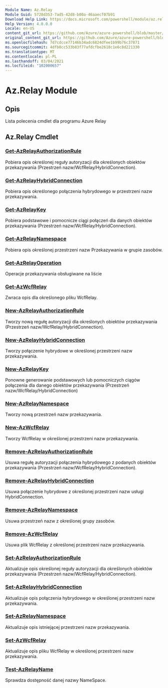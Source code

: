 ```yaml
---
Module Name: Az.Relay
Module Guid: 5728d353-7ad5-42d8-b00a-46aaecf07b91
Download Help Link: https://docs.microsoft.com/powershell/module/az.relay
Help Version: 4.0.0.0
Locale: en-US
content_git_url: https://github.com/Azure/azure-powershell/blob/master/src/Relay/Relay/help/Az.Relay.md
original_content_git_url: https://github.com/Azure/azure-powershell/blob/master/src/Relay/Relay/help/Az.Relay.md
ms.openlocfilehash: 7d7cdcce77146b34adc6824dfee1b99b76c37871
ms.sourcegitcommit: 4dfb0cc533b83f77afdcfbe2618c1e6c8d221330
ms.translationtype: MT
ms.contentlocale: pl-PL
ms.lasthandoff: 03/04/2021
ms.locfileid: "102000657"
---
```

# Az.Relay Module
## Opis
Lista polecenia cmdlet dla programu Azure Relay

## Az.Relay Cmdlet
### [Get-AzRelayAuthorizationRule](Get-AzRelayAuthorizationRule.md)
Pobiera opis określonej reguły autoryzacji dla określonych obiektów przekazywania (Przestrzeń nazw/WcfRelay/HybridConnection).

### [Get-AzRelayHybridConnection](Get-AzRelayHybridConnection.md)
Pobiera opis określonego połączenia hybrydowego w przestrzeni nazw przekazywania.

### [Get-AzRelayKey](Get-AzRelayKey.md)
Pobiera podstawowe i pomocnicze ciągi połączeń dla danych obiektów przekazywania (Przestrzeń nazw/WcfRelay/HybridConnection).

### [Get-AzRelayNamespace](Get-AzRelayNamespace.md)
Pobiera opis określonej przestrzeni nazw Przekazywania w grupie zasobów.

### [Get-AzRelayOperation](Get-AzRelayOperation.md)
Operacje przekazywania obsługiwane na liście

### [Get-AzWcfRelay](Get-AzWcfRelay.md)
Zwraca opis dla określonego pliku WcfRelay.

### [New-AzRelayAuthorizationRule](New-AzRelayAuthorizationRule.md)
Tworzy nową regułę autoryzacji dla określonych obiektów przekazywania (Przestrzeń nazw/WcfRelay/HybridConnection).

### [New-AzRelayHybridConnection](New-AzRelayHybridConnection.md)
Tworzy połączenie hybrydowe w określonej przestrzeni nazw przekazywania.

### [New-AzRelayKey](New-AzRelayKey.md)
Ponowne generowanie podstawowych lub pomocniczych ciągów połączenia dla danego obiektów przekazywania (Przestrzeń nazw/WcfRelay/HybridConnection)

### [New-AzRelayNamespace](New-AzRelayNamespace.md)
Tworzy nową przestrzeń nazw przekazywania.

### [New-AzWcfRelay](New-AzWcfRelay.md)
Tworzy WcfRelay w określonej przestrzeni nazw przekazywania.

### [Remove-AzRelayAuthorizationRule](Remove-AzRelayAuthorizationRule.md)
Usuwa regułę autoryzacji połączenia hybrydowego z podanych obiektów przekazywania (Przestrzeń nazw/WcfRelay/HybridConnection).

### [Remove-AzRelayHybridConnection](Remove-AzRelayHybridConnection.md)
Usuwa połączenie hybrydowe z określonej przestrzeni nazw usługi HybridConnection.

### [Remove-AzRelayNamespace](Remove-AzRelayNamespace.md)
Usuwa przestrzeń nazw z określonej grupy zasobów. 

### [Remove-AzWcfRelay](Remove-AzWcfRelay.md)
Usuwa plik WcfRelay z określonej przestrzeni nazw przekazywania.

### [Set-AzRelayAuthorizationRule](Set-AzRelayAuthorizationRule.md)
Aktualizuje opis określonej reguły autoryzacji dla określonych obiektów przekazywania (Przestrzeń nazw/WcfRelay/HybridConnection).

### [Set-AzRelayHybridConnection](Set-AzRelayHybridConnection.md)
Aktualizuje opis połączenia hybrydowego w określonej przestrzeni nazw przekazywania.

### [Set-AzRelayNamespace](Set-AzRelayNamespace.md)
Aktualizuje opis istniejącej przestrzeni nazw przekazywania.

### [Set-AzWcfRelay](Set-AzWcfRelay.md)
Aktualizuje opis pliku WcfRelay w określonej przestrzeni nazw przekazywania.

### [Test-AzRelayName](Test-AzRelayName.md)
Sprawdza dostępność danej nazwy NameSpace.


